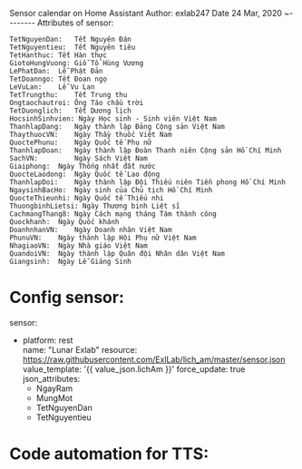 Sensor calendar on Home Assistant 
Author: exlab247
Date 24 Mar, 2020
~--------
Attributes of sensor:
```
TetNguyenDan:	Tết Nguyên Đán
TetNguyentieu:	Tết Nguyên tiêu
TetHanthuc:	Tết Hàn thực
GiotoHungVuong:	Giỗ Tổ Hùng Vương
LePhatDan:	Lễ Phật Đản
TetDoanngo:	Tết Đoan ngọ
LeVuLan:	Lễ Vu Lan
TetTrungthu:	Tết Trung thu
Ongtaochautroi:	Ông Táo chầu trời
TetDuonglich:	Tết Dương lịch
HocsinhSinhvien: Ngày Học sinh - Sinh viên Việt Nam
ThanhlapDang:	Ngày thành lập Đảng Cộng sản Việt Nam
ThaythuocVN:	Ngày Thầy thuốc Việt Nam
QuoctePhunu:	Ngày Quốc tế Phụ nữ
ThanhlapDoan:	Ngày thành lập Đoàn Thanh niên Cộng sản Hồ Chí Minh
SachVN:	        Ngày Sách Việt Nam
Giaiphong:	Ngày Thống nhất đất nước
QuocteLaodong:	Ngày Quốc tế Lao động
ThanhlapDoi:	Ngày thành lập Đội Thiếu niên Tiền phong Hồ Chí Minh
NgaysinhBacHo:	Ngày sinh của Chủ tịch Hồ Chí Minh
QuocteThieunhi:	Ngày Quốc tế Thiếu nhi
ThuongbinhLietsi: Ngày Thương binh Liệt sĩ
CachmangThang8:	Ngày Cách mạng tháng Tám thành công
Quockhanh:	Ngày Quốc khánh
DoanhnhanVN:	Ngày Doanh nhân Việt Nam
PhunuVN:	Ngày thành lập Hội Phụ nữ Việt Nam
NhagiaoVN:	Ngày Nhà giáo Việt Nam
QuandoiVN:	Ngày thành lập Quân đội Nhân dân Việt Nam
Giangsinh:	Ngày Lễ Giáng Sinh
```



# Config sensor:
sensor:
- platform: rest  
  name: "Lunar Exlab"
  resource: https://raw.githubusercontent.com/ExlLab/lich_am/master/sensor.json
  value_template: '{{ value_json.lichAm }}'
  force_update: true
  json_attributes:
    - NgayRam
    - MungMot
    - TetNguyenDan
    - TetNguyentieu
    

# Code automation for TTS:


    

